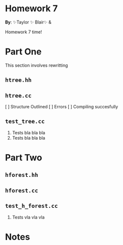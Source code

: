 # Homework 7

**By**: :sparkles:Taylor :sparkles: Blair:sparkles: & 


Homework 7 time!

# Part One

This section involves rewritting

## `htree.hh`


## `htree.cc`

[ ] Structure Outlined
[ ] Errors
[ ] Compiling succesfully

## `test_tree.cc`

1. Tests bla bla bla
2. Tests bla bla bla


# Part Two

## `hforest.hh`


## `hforest.cc`


## `test_h_forest.cc`

1. Tests vla vla vla


# Notes


